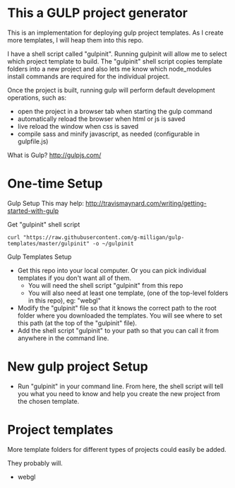 # This a GULP project generator

This is an implementation for deploying gulp project templates. As I create more templates, I will heap them into this repo.

I have a shell script called "gulpinit". Running gulpinit will allow me to select which project template to build.
The "gulpinit" shell script copies template folders into a new project and also lets me know which 
node_modules install commands are required for the individual project.

Once the project is built, running gulp will perform default development operations, such as:

- open the project in a browser tab when starting the gulp command
- automatically reload the browser when html or js is saved
- live reload the window when css is saved
- compile sass and minify javascript, as needed (configurable in gulpfile.js)

What is Gulp? http://gulpjs.com/

# One-time Setup

Gulp Setup
This may help: http://travismaynard.com/writing/getting-started-with-gulp

Get "gulpinit" shell script
```
curl "https://raw.githubusercontent.com/g-milligan/gulp-templates/master/gulpinit" -o ~/gulpinit
```

Gulp Templates Setup
- Get this repo into your local computer. Or you can pick individual templates if you don't want all of them.
  - You will need the shell script "gulpinit" from this repo
  - You will also need at least one template, (one of the top-level folders in this repo), eg: "webgl"
- Modify the "gulpinit" file so that it knows the correct path to the root folder where you downloaded the templates. You will see where to set this path (at the top of the "gulpinit" file).
- Add the shell script "gulpinit" to your path so that you can call it from anywhere in the command line.

# New gulp project Setup

- Run "gulpinit" in your command line. From here, the shell script will tell you what you need to know and help you create the new project from the chosen template.

# Project templates

More template folders for different types of projects could easily be added. 

They probably will.

- webgl
